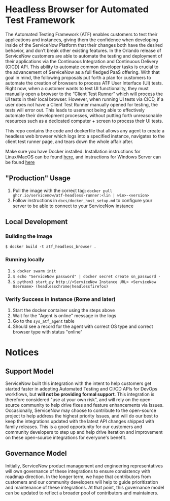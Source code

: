 # Headless Browser for Automated Test Framework

The Automated Testing Framework (ATF) enables customers to test their applications and instances, giving them the confidence 
when developing inside of the ServiceNow Platform that their changes both have the desired behavior, and don’t break other 
existing features. In the Orlando release of ServiceNow customers are able to automate the testing and deployment of their 
applications via the Continuous Integration and Continuous Delivery (CICD) API. This ability to automate common developer tasks 
is crucial to the advancement of ServiceNow as a full fledged PaaS offering. With that goal in mind, the following proposals 
put forth a plan for customers to automate the creation of browsers to process ATF User Interface (UI) tests. 
Right now, when a customer wants to test UI functionality, they must manually open a browser to the “Client Test Runner” 
which will process the UI tests in their local browser. However, when running UI tests via CICD, if a user does not have 
a Client Test Runner manually opened for testing, the tests will error out. This leads to users not being able to effectively 
automate their development processes, without putting forth unreasonable resources such as a dedicated computer + screen to process their UI tests.

This repo contains the code and dockerfile that allows any agent to create a headless web browser which logs into a specified instance, navigates to the client test runner page, and tears down the whole affair after.

Make sure you have Docker installed. 
Installation instructions for Linux/MacOS can be found [here](https://docs.docker.com/get-docker/), and instructions for Windows Server can be found [here](https://docs.microsoft.com/en-us/virtualization/windowscontainers/quick-start/set-up-environment?tabs=Windows-Server#install-docker)

## "Production" Usage

1. Pull the image with the correct tag: `docker pull ghcr.io/servicenow/atf-headless-runner:<lin | win>-<version>`
2. Follow instructions in `docs/docker_host_setup.md` to configure your server to be able to connect to your ServiceNow instance

## Local Development

### Building the Image
`$ docker build -t atf_headless_browser .`

### Running locally
1. `$ docker swarm init`
2. `$ echo "ServiceNow password" | docker secret create sn_password -`
3. `$ python3 start.py http://<ServiceNow Instance URL> <ServiceNow Username> (headlesschrome|headlessfirefox)`

### Verify Success in instance (Rome and later)
1. Start the docker container using the steps above
2. Wait for the "Agent is online" message in the logs
3. Go to the `sys_atf_agent` table
4. Should see a record for the agent with correct OS type and correct browser type with status "online"

# Notices

## Support Model

ServiceNow built this integration with the intent to help customers get started faster in adopting Automated Testing and CI/CD APIs for DevOps workflows, but __will not be providing formal support__. This integration is therefore considered "use at your own risk", and will rely on the open-source community to help drive fixes and feature enhancements via Issues. Occasionally, ServiceNow may choose to contribute to the open-source project to help address the highest priority Issues, and will do our best to keep the integrations updated with the latest API changes shipped with family releases. This is a good opportunity for our customers and community developers to step up and help drive iteration and improvement on these open-source integrations for everyone's benefit. 

## Governance Model

Initially, ServiceNow product management and engineering representatives will own governance of these integrations to ensure consistency with roadmap direction. In the longer term, we hope that contributors from customers and our community developers will help to guide prioritization and maintenance of these integrations. At that point, this governance model can be updated to reflect a broader pool of contributors and maintainers. 